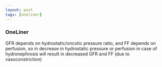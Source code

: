 ```yaml
---
layout: post
tags: [oneliner]
---
```



### OneLiner

GFR depends on hydrostatic/oncotic pressure ratio, and FF depends on perfusion, so in decrease in hydrostatic pressure or perfusion in case of hydronephrosis will result in decreased GFR and FF (due to vasoconstriction)
